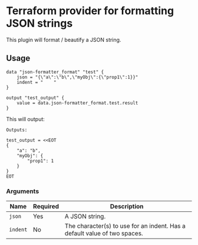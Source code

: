 # Terraform provider for formatting JSON strings

This plugin will format / beautify a JSON string.

## Usage

```hcl
data "json-formatter_format" "test" {
    json = "{\"a\":\"b\",\"myObj\":{\"prop1\":1}}"
    indent = "    "
}

output "test_output" {
    value = data.json-formatter_format.test.result
}
```

This will output:

```
Outputs:

test_output = <<EOT
{
    "a": "b",
    "myObj": {
        "prop1": 1
    }
}
EOT
```

### Arguments
|Name|Required|Description|
|---|---|---|
|`json`|Yes|A JSON string.|
|`indent`|No|The character(s) to use for an indent. Has a default value of two spaces.|